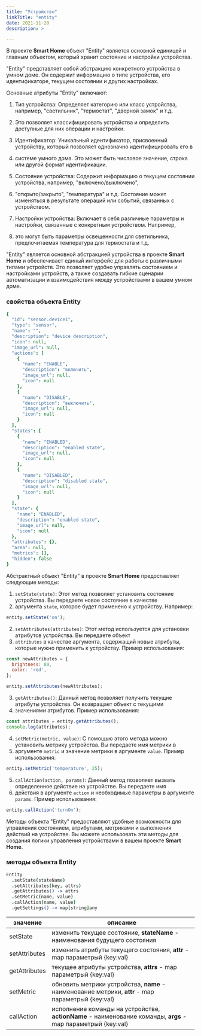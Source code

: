 ```yaml
---
title: "Устройство"
linkTitle: "entity"
date: 2021-11-20
description: >

---
```


В проекте **Smart Home** объект "Entity" является основной единицей и главным объектом, который хранит состояние и настройки устройства.

"Entity" представляет собой абстракцию конкретного устройства в умном доме. Он содержит информацию о типе устройства, его идентификаторе, текущем состоянии и других настройках.

Основные атрибуты "Entity" включают:

1. Тип устройства: Определяет категорию или класс устройства, например, "светильник", "термостат", "дверной замок" и т.д. 
2. Это позволяет классифицировать устройства и определить доступные для них операции и настройки.

3. Идентификатор: Уникальный идентификатор, присвоенный устройству, который позволяет однозначно идентифицировать его в 
4. системе умного дома. Это может быть числовое значение, строка или другой формат идентификации.

5. Состояние устройства: Содержит информацию о текущем состоянии устройства, например, "включено/выключено", 
6. "открыто/закрыто", "температура" и т.д. Состояние может изменяться в результате операций или событий, связанных с устройством.

7. Настройки устройства: Включает в себя различные параметры и настройки, связанные с конкретным устройством. Например,
8. это могут быть параметры освещенности для светильника, предпочитаемая температура для термостата и т.д.


"Entity" является основной абстракцией устройства в проекте **Smart Home** и обеспечивает единый интерфейс для работы с 
различными типами устройств. Это позволяет удобно управлять состоянием и настройками устройств, а также создавать гибкие
сценарии автоматизации и взаимодействия между устройствами в вашем умном доме.

### свойства объекта Entity
```coffeescript
{
  "id": "sensor.device1",
  "type": "sensor",
  "name": "",
  "description": "device description",
  "icon": null,
  "image_url": null,
  "actions": [
    {
      "name": "ENABLE",
      "description": "включить",
      "image_url": null,
      "icon": null
    },
    {
      "name": "DISABLE",
      "description": "выключить",
      "image_url": null,
      "icon": null
    }
  ],
  "states": [
    {
      "name": "ENABLED",
      "description": "enabled state",
      "image_url": null,
      "icon": null
    },
    {
      "name": "DISABLED",
      "description": "disabled state",
      "image_url": null,
      "icon": null
    }
  ],
  "state": {
    "name": "ENABLED",
    "description": "enabled state",
    "image_url": null,
    "icon": null
  },
  "attributes": {},
  "area": null,
  "metrics": [],
  "hidden": false
}
```

Абстрактный объект "Entity" в проекте **Smart Home** предоставляет следующие методы:

1. `setState(state)`: Этот метод позволяет установить состояние устройства. Вы передаете новое состояние в качестве 
2. аргумента `state`, которое будет применено к устройству. Например:

```javascript
entity.setState('on');
```

2. `setAttributes(attributes)`: Этот метод используется для установки атрибутов устройства. Вы передаете объект 
3. `attributes` в качестве аргумента, содержащий новые атрибуты, которые нужно применить к устройству. Пример использования:

```javascript
const newAttributes = {
  brightness: 80,
  color: 'red',
};

entity.setAttributes(newAttributes);
```

3. `getAttributes()`: Данный метод позволяет получить текущие атрибуты устройства. Он возвращает объект с текущими 
4. значениями атрибутов. Пример использования:

```javascript
const attributes = entity.getAttributes();
console.log(attributes);
```

4. `setMetric(metric, value)`: С помощью этого метода можно установить метрику устройства. Вы передаете имя метрики в 
5. аргументе `metric` и значение метрики в аргументе `value`. Пример использования:

```javascript
entity.setMetric('temperature', 25);
```

5. `callAction(action, params)`: Данный метод позволяет вызвать определенное действие на устройстве. Вы передаете имя 
6. действия в аргументе `action` и необходимые параметры в аргументе `params`. Пример использования:

```javascript
entity.callAction('turnOn');
```

Методы объекта "Entity" предоставляют удобные возможности для управления состоянием, атрибутами, метриками и выполнения 
действий на устройстве. Вы можете использовать эти методы для создания логики управления устройствами в вашем проекте 
**Smart Home**.


### методы объекта Entity

```coffeescript
Entity
  .setState(stateName)
  .setAttributes(key, attrs)
  .getAttributes() -> attrs
  .setMetric(name, value)
  .callAction(name, value)
  .getSettings() -> map[string]any
```

|  значение  | описание  |
|-------------|---------|
| setState | изменить текущее состояние, **stateName** - наименования будущего состояния|
| setAttributes | изменить атрибуты текущего состояния, **attr** - map параметрый {key:val} |
| getAttributes | текущее атрибуты устройства, **attrs** - map параметрый {key:val} |
| setMetric | обновить метрики устройства, **name** - наименование метрики, **attr** - map параметрый {key:val}|
| callAction | иcполнение команды на устройстве, **actionName** - наименование команды, **args** - map параметрый {key:val}|
